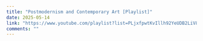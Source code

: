 ```yaml
---
title: "Postmodernism and Contemporary Art [Playlist]"
date: 2025-05-14
link: "https://www.youtube.com/playlist?list=PLjxfpwtKvIllh92YeUDB2LiV8a8Ola_zy"
comments: ""
---
```


